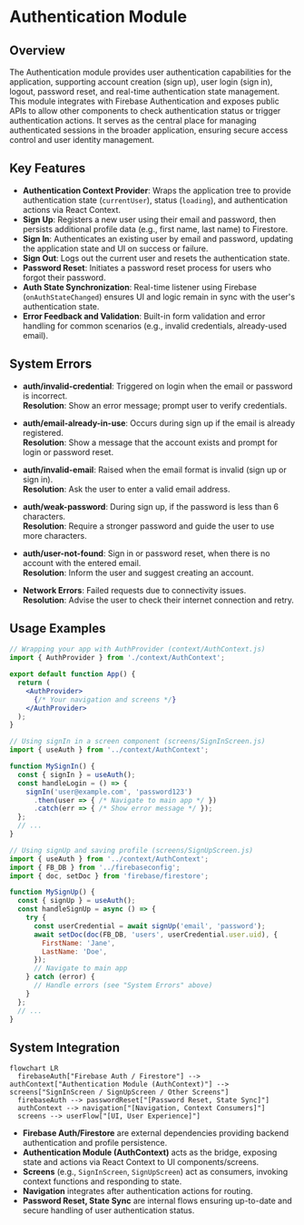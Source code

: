 # Authentication Module

## Overview
The Authentication module provides user authentication capabilities for the application, supporting account creation (sign up), user login (sign in), logout, password reset, and real-time authentication state management. This module integrates with Firebase Authentication and exposes public APIs to allow other components to check authentication status or trigger authentication actions. It serves as the central place for managing authenticated sessions in the broader application, ensuring secure access control and user identity management.

## Key Features

- **Authentication Context Provider**: Wraps the application tree to provide authentication state (`currentUser`), status (`loading`), and authentication actions via React Context.
- **Sign Up**: Registers a new user using their email and password, then persists additional profile data (e.g., first name, last name) to Firestore.
- **Sign In**: Authenticates an existing user by email and password, updating the application state and UI on success or failure.
- **Sign Out**: Logs out the current user and resets the authentication state.
- **Password Reset**: Initiates a password reset process for users who forgot their password.
- **Auth State Synchronization**: Real-time listener using Firebase (`onAuthStateChanged`) ensures UI and logic remain in sync with the user's authentication state.
- **Error Feedback and Validation**: Built-in form validation and error handling for common scenarios (e.g., invalid credentials, already-used email).

## System Errors

- **auth/invalid-credential**: Triggered on login when the email or password is incorrect.  
  **Resolution**: Show an error message; prompt user to verify credentials.

- **auth/email-already-in-use**: Occurs during sign up if the email is already registered.  
  **Resolution**: Show a message that the account exists and prompt for login or password reset.

- **auth/invalid-email**: Raised when the email format is invalid (sign up or sign in).  
  **Resolution**: Ask the user to enter a valid email address.

- **auth/weak-password**: During sign up, if the password is less than 6 characters.  
  **Resolution**: Require a stronger password and guide the user to use more characters.

- **auth/user-not-found**: Sign in or password reset, when there is no account with the entered email.  
  **Resolution**: Inform the user and suggest creating an account.

- **Network Errors**: Failed requests due to connectivity issues.  
  **Resolution**: Advise the user to check their internet connection and retry.

## Usage Examples

```jsx
// Wrapping your app with AuthProvider (context/AuthContext.js)
import { AuthProvider } from './context/AuthContext';

export default function App() {
  return (
    <AuthProvider>
      {/* Your navigation and screens */}
    </AuthProvider>
  );
}

// Using signIn in a screen component (screens/SignInScreen.js)
import { useAuth } from '../context/AuthContext';

function MySignIn() {
  const { signIn } = useAuth();
  const handleLogin = () => {
    signIn('user@example.com', 'password123')
      .then(user => { /* Navigate to main app */ })
      .catch(err => { /* Show error message */ });
  };
  // ...
}

// Using signUp and saving profile (screens/SignUpScreen.js)
import { useAuth } from '../context/AuthContext';
import { FB_DB } from '../firebaseconfig';
import { doc, setDoc } from 'firebase/firestore';

function MySignUp() {
  const { signUp } = useAuth();
  const handleSignUp = async () => {
    try {
      const userCredential = await signUp('email', 'password');
      await setDoc(doc(FB_DB, 'users', userCredential.user.uid), {
        FirstName: 'Jane',
        LastName: 'Doe',
      });
      // Navigate to main app
    } catch (error) {
      // Handle errors (see "System Errors" above)
    }
  };
  // ...
}
```

## System Integration

```mermaid
flowchart LR
  firebaseAuth["Firebase Auth / Firestore"] --> authContext["Authentication Module (AuthContext)"] --> screens["SignInScreen / SignUpScreen / Other Screens"]
  firebaseAuth --> passwordReset["[Password Reset, State Sync]"]
  authContext --> navigation["[Navigation, Context Consumers]"] 
  screens --> userFlow["[UI, User Experience]"]
```

- **Firebase Auth/Firestore** are external dependencies providing backend authentication and profile persistence.
- **Authentication Module (AuthContext)** acts as the bridge, exposing state and actions via React Context to UI components/screens.
- **Screens** (e.g., `SignInScreen`, `SignUpScreen`) act as consumers, invoking context functions and responding to state.
- **Navigation** integrates after authentication actions for routing.
- **Password Reset, State Sync** are internal flows ensuring up-to-date and secure handling of user authentication status.
